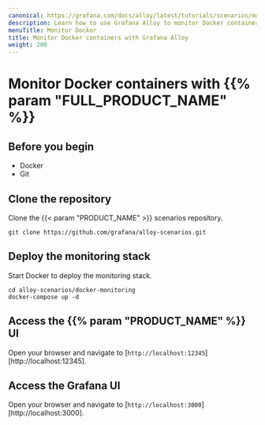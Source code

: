 ```yaml
---
canonical: https://grafana.com/docs/alloy/latest/tutorials/scenarios/monitor-docker-containers/
description: Learn how to use Grafana Alloy to monitor Docker containers
menuTitle: Monitor Docker
title: Monitor Docker containers with Grafana Alloy
weight: 200
---
```


# Monitor Docker containers with {{% param "FULL_PRODUCT_NAME" %}}

## Before you begin

* Docker
* Git

## Clone the repository

Clone the {{< param "PRODUCT_NAME" >}} scenarios repository.

```shell
git clone https://github.com/grafana/alloy-scenarios.git
```

## Deploy the monitoring stack

Start Docker to deploy the monitoring stack.

```shell
cd alloy-scenarios/docker-monitoring
docker-compose up -d
```

## Access the {{% param "PRODUCT_NAME" %}} UI

Open your browser and navigate to [`http://localhost:12345`][http://localhost:12345].

## Access the Grafana UI

Open your browser and navigate to [`http://localhost:3000`][http://localhost:3000].
